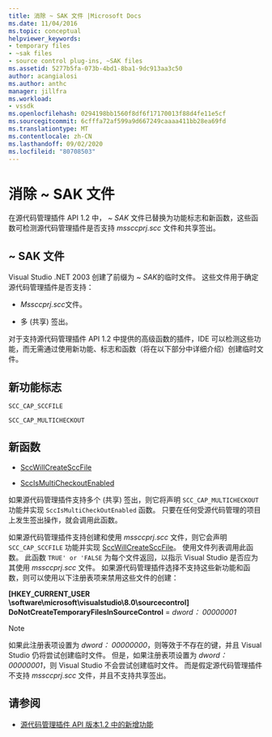 ```yaml
---
title: 消除 ~ SAK 文件 |Microsoft Docs
ms.date: 11/04/2016
ms.topic: conceptual
helpviewer_keywords:
- temporary files
- ~sak files
- source control plug-ins, ~SAK files
ms.assetid: 5277b5fa-073b-4bd1-8ba1-9dc913aa3c50
author: acangialosi
ms.author: anthc
manager: jillfra
ms.workload:
- vssdk
ms.openlocfilehash: 0294198bb1560f8df6f17170013f88d4fe11e5cf
ms.sourcegitcommit: 6cfffa72af599a9d667249caaaa411bb28ea69fd
ms.translationtype: MT
ms.contentlocale: zh-CN
ms.lasthandoff: 09/02/2020
ms.locfileid: "80708503"
---
```

# <a name="elimination-of-sak-files"></a>消除 ~ SAK 文件
在源代码管理插件 API 1.2 中， *~ SAK* 文件已替换为功能标志和新函数，这些函数可检测源代码管理插件是否支持 *mssccprj.scc* 文件和共享签出。

## <a name="sak-files"></a>~ SAK 文件
Visual Studio .NET 2003 创建了前缀为 *~ SAK*的临时文件。 这些文件用于确定源代码管理插件是否支持：

- *Mssccprj.scc*文件。

- 多 (共享) 签出。

对于支持源代码管理插件 API 1.2 中提供的高级函数的插件，IDE 可以检测这些功能，而无需通过使用新功能、标志和函数（将在以下部分中详细介绍）创建临时文件。

## <a name="new-capability-flags"></a>新功能标志
 `SCC_CAP_SCCFILE`

 `SCC_CAP_MULTICHECKOUT`

## <a name="new-functions"></a>新函数
- [SccWillCreateSccFile](../../extensibility/sccwillcreatesccfile-function.md)

- [SccIsMultiCheckoutEnabled](../../extensibility/sccismulticheckoutenabled-function.md)

 如果源代码管理插件支持多个 (共享) 签出，则它将声明 `SCC_CAP_MULTICHECKOUT` 功能并实现 `SccIsMultiCheckOutEnabled` 函数。 只要在任何受源代码管理的项目上发生签出操作，就会调用此函数。

 如果源代码管理插件支持创建和使用 *mssccprj.scc* 文件，则它会声明 `SCC_CAP_SCCFILE` 功能并实现 [SccWillCreateSccFile](../../extensibility/sccwillcreatesccfile-function.md)。 使用文件列表调用此函数。 此函数 `TRUE' or 'FALSE` 为每个文件返回，以指示 Visual Studio 是否应为其使用 *mssccprj.scc* 文件。 如果源代码管理插件选择不支持这些新功能和函数，则可以使用以下注册表项来禁用这些文件的创建：

 **[HKEY_CURRENT_USER \software\microsoft\visualstudio\8.0\sourcecontrol] DoNotCreateTemporaryFilesInSourceControl**  = *dword： 00000001*

> [!NOTE]
> 如果此注册表项设置为 *dword： 00000000*，则等效于不存在的键，并且 Visual Studio 仍将尝试创建临时文件。 但是，如果注册表项设置为 *dword： 00000001*，则 Visual Studio 不会尝试创建临时文件。 而是假定源代码管理插件不支持 *mssccprj.scc* 文件，并且不支持共享签出。

## <a name="see-also"></a>请参阅
- [源代码管理插件 API 版本1.2 中的新增功能](../../extensibility/internals/what-s-new-in-the-source-control-plug-in-api-version-1-2.md)
